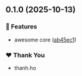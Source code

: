 ## 0.1.0 (2025-10-13)

### 🚀 Features

- awesome core ([ab45ec1](https://github.com/minthanhh/Noxera/commit/ab45ec1))

### ❤️ Thank You

- thanh.ho